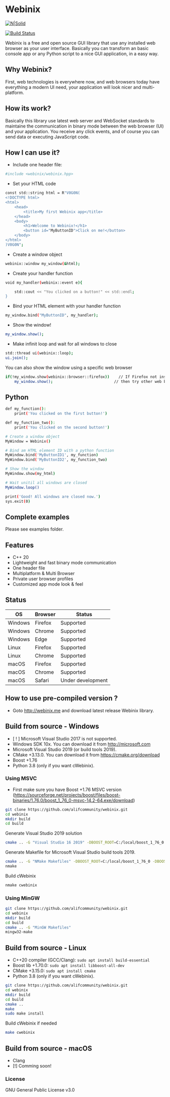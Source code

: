 # Webinix

[![N|Solid](https://raw.githubusercontent.com/alifcommunity/webinix/main/screenshot.png)](https://github.com/alifcommunity/webinix)

[![Build Status](https://img.shields.io/github/issues/alifcommunity/webinix.svg?branch=master)](https://github.com/alifcommunity/webinix)

Webinix is a free and open source GUI library that use any installed web browser as your user interface. Basically you can transform an basic console app or any Python script to a nice GUI application, in a easy way.

## Why Webinix?

First, web technologies is everywhere now, and web browsers today have everything a modern UI need, your application will look nicer and multi-platform.

## How its work?

Basically this library use latest web server and WebSocket standards to maintaine the communication in binary mode between the web browser (UI) and your application. You receive any click events, and of course you can send data or executing JavaScript code. 

## How I can use it?

- Include one header file:
```sh
#include <webinix/webinix.hpp>
```

- Set your HTML code
```sh
const std::string html = R"V0G0N(
<!DOCTYPE html>
<html>
	<head>
		<title>My first Webinix app</title>
	</head>
	<body>
		<h1>Welcome to Webinix!</h1>
		<button id="MyButtonID">Click on me!</button>
	</body>
</html>
)V0G0N";
```

- Create a window object
```sh
webinix::window my_window(&html);
```

- Create your handler function
```sh
void my_handler(webinix::event e){

    std::cout << "You clicked on a button!" << std::endl;
}
```

- Bind your HTML element with your handler function
```sh
my_window.bind("MyButtonID", my_handler);
```

- Show the window!
```sh
my_window.show();
```

- Make infinit loop and wait for all windows to close
```sh
std::thread ui(webinix::loop);
ui.join();
```

You can also show the window using a specific web browser

```sh
if(!my_window.show(webinix::browser::firefox))    // If Firefox not installed
    my_window.show();                           // then try other web browsers.
```

## Python

```sh
def my_function():
    print('You clicked on the first button!')

def my_function_two():
    print('You clicked on the second button!')

# Create a window object
MyWindow = Webinix()

# Bind am HTML element ID with a python function
MyWindow.bind('MyButtonID1', my_function)
MyWindow.bind('MyButtonID2', my_function_two)

# Show the window
MyWindow.show(my_html)

# Wait unitil all windows are closed
MyWindow.loop()

print('Good! All windows are closed now.')
sys.exit(0)
```

## Complete examples

Please see examples folder.

## Features

- C++ 20 
- Lightweight and fast binary mode communication 
- One header file 
- Multiplatform & Multi Browser 
- Private user browser profiles 
- Customized app mode look & feel

## Status

| OS | Browser  | Status |
| ------ | ------ | ------ |
| Windows | Firefox | Supported |
| Windows | Chrome | Supported |
| Windows | Edge | Supported |
| Linux | Firefox | Supported |
| Linux | Chrome | Supported |
| macOS | Firefox | Supported |
| macOS | Chrome | Supported |
| macOS | Safari | Under development |

## How to use pre-compiled version ?

- Goto http://webinix.me and download latest release Webinix library.

## Build from source - Windows
- [ ! ] Microsoft Visual Studio 2017 is not supported. 
- Windows SDK 10x. You can download it from http://microsoft.com 
- Microsoft Visual Studio 2019 (or build tools 2019).
- CMake +3.13.0. You can download it from https://cmake.org/download
- Boost +1.76
- Python 3.8 (only if you want cWebinix).

### Using MSVC
- First make sure you have Boost +1.76 MSVC version (https://sourceforge.net/projects/boost/files/boost-binaries/1.76.0/boost_1_76_0-msvc-14.2-64.exe/download)
```sh
git clone https://github.com/alifcommunity/webinix.git
cd webinix
mkdir build
cd build
```

Generate Visual Studio 2019 solution
```sh
cmake .. -G "Visual Studio 16 2019" -DBOOST_ROOT=C:/local/boost_1_76_0 -DBOOST_LIBRARYDIR=C:/local/boost_1_76_0/lib64-msvc-14.2
```

Generate Makefile for Microsoft Visual Studio build tools 2019.
```sh
cmake .. -G "NMake Makefiles" -DBOOST_ROOT=C:/local/boost_1_76_0 -DBOOST_LIBRARYDIR=C:/local/boost_1_76_0/lib64-msvc-14.2
nmake
```

Build cWebinix
```sh
nmake cwebinix
```

### Using MinGW
```sh
git clone https://github.com/alifcommunity/webinix.git
cd webinix
mkdir build
cd build
cmake .. -G "MinGW Makefiles"
mingw32-make
```

## Build from source - Linux
- C++20 compiler (GCC/Clang): ```sudo apt install build-essential```
- Boost lib +1.70.0: ```sudo apt install libboost-all-dev```
- CMake +3.15.0: ```sudo apt install cmake```
- Python 3.8 (only if you want cWebinix).

```sh
git clone https://github.com/alifcommunity/webinix.git
cd webinix
mkdir build
cd build
cmake ..
make
sudo make install
```

Build cWebinix if needed
```sh
make cwebinix
```

## Build from source - macOS
- Clang
- [!] Comming soon!

### License

GNU General Public License v3.0
